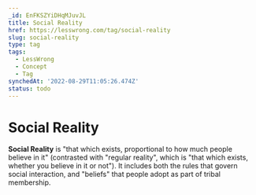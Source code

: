 ```yaml
---
_id: EnFKSZYiDHqMJuvJL
title: Social Reality
href: https://lesswrong.com/tag/social-reality
slug: social-reality
type: tag
tags:
  - LessWrong
  - Concept
  - Tag
synchedAt: '2022-08-29T11:05:26.474Z'
status: todo
---
```


# Social Reality

**Social Reality** is "that which exists, proportional to how much people believe in it" (contrasted with "regular reality", which is "that which exists, whether you believe in it or not"). It includes both the rules that govern social interaction, and "beliefs" that people adopt as part of tribal membership.
